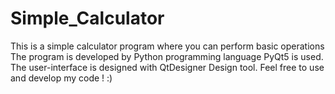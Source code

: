 # Simple_Calculator
This is a simple calculator program where you can perform basic operations
The program is developed by Python programming language
PyQt5 is used.
The user-interface is designed with QtDesigner Design tool.
Feel free to use and develop my code ! :)
